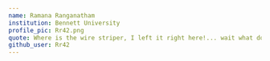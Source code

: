 ```yaml
---
name: Ramana Ranganatham
institution: Bennett University
profile_pic: Rr42.png
quote: Where is the wire striper, I left it right here!... wait what does the red LED mean?
github_user: Rr42
---
```

